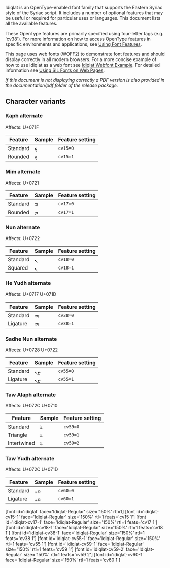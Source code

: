 
Idiqlat is an OpenType-enabled font family that supports the Eastern Syriac style of the Syriac script. It includes a number of optional features that may be useful or required for particular uses or languages. This document lists all the available features.

These OpenType features are primarily specified using four-letter tags (e.g. 'cv38'). For more information on how to access OpenType features in specific environments and applications, see [Using Font Features](https://software.sil.org/fonts/features).

This page uses web fonts (WOFF2) to demonstrate font features and should display correctly in all modern browsers. For a more concise example of how to use Idiqlat as a web font see [Idiqlat Webfont Example](../web/Idiqlat-webfont-example.html). For detailed information see [Using SIL Fonts on Web Pages](https://software.sil.org/fonts/webfonts).

*If this document is not displaying correctly a PDF version is also provided in the documentation/pdf folder of the release package.*

## Character variants

### Kaph alternate

<span class='affects'>Affects: U+071F</span>

Feature | Sample                      | Feature setting
------- | --------------------------- | -------
Standard | <span class='idiqlat-R normal'>&#x071F;</span> | `cv15=0`
Rounded  | <span class='idiqlat-cv15-1-R normal'>&#x071F;</span> | `cv15=1`

### Mim alternate

<span class='affects'>Affects: U+0721</span>

Feature | Sample                      | Feature setting
------- | --------------------------- | -------
Standard | <span class='idiqlat-R normal'>&#x0721;</span> | `cv17=0`
Rounded  | <span class='idiqlat-cv17-1-R normal'>&#x0721;</span> | `cv17=1`

### Nun alternate

<span class='affects'>Affects: U+0722</span>

Feature | Sample                      | Feature setting
------- | --------------------------- | -------
Standard | <span class='idiqlat-R normal'>&#x0722;</span> | `cv18=0`
Squared  | <span class='idiqlat-cv18-1-R normal'>&#x0722;</span> | `cv18=1`

### He Yudh alternate

<span class='affects'>Affects: U+0717 U+071D</span>

Feature | Sample                      | Feature setting
------- | --------------------------- | -------
Standard | <span class='idiqlat-R normal'>&#x0717;&#x071D;</span> | `cv38=0`
Ligature | <span class='idiqlat-cv38-1-R normal'>&#x0717;&#x071D;</span> | `cv38=1`

### Sadhe Nun alternate

<span class='affects'>Affects: U+0728 U+0722</span>

Feature | Sample                      | Feature setting
------- | --------------------------- | -------
Standard | <span class='idiqlat-R normal'>&#x0728;&#x0722;</span> | `cv55=0`
Ligature | <span class='idiqlat-cv55-1-R normal'>&#x0728;&#x0722;</span> | `cv55=1`

### Taw Alaph alternate

<span class='affects'>Affects: U+072C U+0710</span>

Feature | Sample                      | Feature setting
------- | --------------------------- | -------
Standard    | <span class='idiqlat-R normal'>&#x072C;&#x0710;</span> | `cv59=0`
Triangle    | <span class='idiqlat-cv59-1-R normal'>&#x072C;&#x0710;</span> | `cv59=1`
Intertwined | <span class='idiqlat-cv59-2-R normal'>&#x072C;&#x0710;</span> | `cv59=2`

### Taw Yudh alternate

<span class='affects'>Affects: U+072C U+071D</span>

Feature | Sample                      | Feature setting
------- | --------------------------- | -------
Standard | <span dir="rtl" class='idiqlat-R normal'>&#x072C;&#x071D;</span> | `cv60=0`
Ligature | <span dir="rtl" class='idiqlat-cv60-1-R normal'>&#x072C;&#x071D;</span> | `cv60=1`

[font id='idiqlat' face='Idiqlat-Regular' size='150%' rtl=1]
[font id='idiqlat-cv15-1' face='Idiqlat-Regular' size='150%' rtl=1 feats='cv15 1']
[font id='idiqlat-cv17-1' face='Idiqlat-Regular' size='150%' rtl=1 feats='cv17 1']
[font id='idiqlat-cv18-1' face='Idiqlat-Regular' size='150%' rtl=1 feats='cv18 1']
[font id='idiqlat-cv38-1' face='Idiqlat-Regular' size='150%' rtl=1 feats='cv38 1']
[font id='idiqlat-cv55-1' face='Idiqlat-Regular' size='150%' rtl=1 feats='cv55 1']
[font id='idiqlat-cv59-1' face='Idiqlat-Regular' size='150%' rtl=1 feats='cv59 1']
[font id='idiqlat-cv59-2' face='Idiqlat-Regular' size='150%' rtl=1 feats='cv59 2']
[font id='idiqlat-cv60-1' face='Idiqlat-Regular' size='150%' rtl=1 feats='cv60 1']
